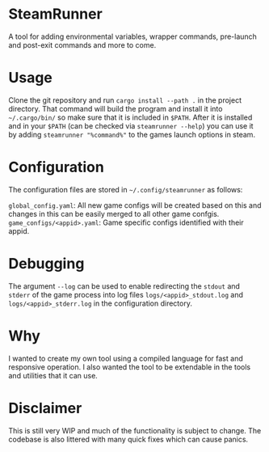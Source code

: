 # SteamRunner
A tool for adding environmental variables, wrapper commands, pre-launch and post-exit commands and more to come.

# Usage
Clone the git repository and run `cargo install --path .` in the project directory. 
That command will build the program and install it into `~/.cargo/bin/` so make sure that it is included in `$PATH`.
After it is installed and in your `$PATH` (can be checked via `steamrunner --help`) you can use it by adding `steamrunner "%command%"` to the games launch options in steam.

# Configuration
The configuration files are stored in `~/.config/steamrunner` as follows:

`global_config.yaml`: All new game configs will be created based on this and changes in this can be easily merged to all other game confgis.
`game_configs/<appid>.yaml`: Game specific configs identified with their appid.

# Debugging
The argument `--log` can be used to enable redirecting the `stdout` and `stderr` of the game process into log files `logs/<appid>_stdout.log` and `logs/<appid>_stderr.log` in the configuration directory.

# Why
I wanted to create my own tool using a compiled language for fast and responsive operation.
I also wanted the tool to be extendable in the tools and utilities that it can use.

# Disclaimer
This is still very WIP and much of the functionality is subject to change. The codebase is also littered with many quick fixes which can cause panics.
